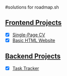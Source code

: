 #solutions for roadmap.sh
## [Frontend Projects](https://roadmap.sh/frontend)

- [x] [Single-Page CV](https://roadmap.sh/projects/single-page-cv)
- [x] [Basic HTML Website](https://roadmap.sh/projects/basic-html-website)

## [Backend Projects](https://roadmap.sh/backend)

- [x] [Task Tracker](https://roadmap.sh/projects/task-tracker)
